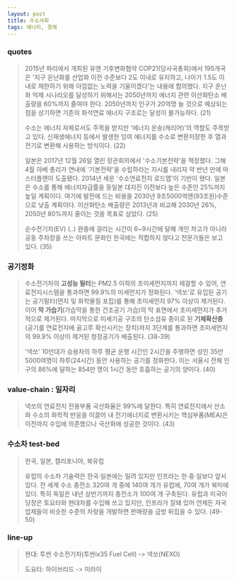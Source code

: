 ```yaml
---
layout: post
title: 수소사회
tags: 에너지, 경제
---
```


### quotes

> 2015년 파리에서 개최된 유엔 기후변화협약 COP21(당사국총회)에서 195개국은 '지구 온난화를 산업화 이전 수준보다 2도 이내로 유지하고, 나아가 1.5도 이내로 제한하기 위해 아낌없는 노력을 기울이겠다'는 내용에 합의했다. 지구 온난화 억제 시나리오를 달성하기 위해서는 2050년까지 에너지 관련 이산화탄소 배출량을 60%까지 줄여야 한다. 2050년까지 인구가 20억명 늘 것으로 예상되는 점을 상기하면 기존의 화석연료 에너지 구조로는 달성이 불가능하다. (21)
>
> 수소는 에너지 자체로서도 주목을 받지만 '에너지 운송(캐리어)'의 역할도 주목받고 있다. 신재생에너지 등에서 발생한 잉여 에너지를 수소로 변환저장한 후 열과 전기로 변환해 사용하는 방식이다. (22)
>
> 일본은 2017년 12월 26일 열린 장관회의에서 '수소기본전략'을 책정했다. 그해 4월 아베 총리가 연내에 '기본전략'을 수립하라는 지시를 내리자 약 반년 만에 마스터플랜이 도출됐다. 2014년 세운 '수소연료전지 로드맵'이 기반이 됐다. 일본은 수소를 통해 에너지자급률을 동일본 대지진 이전보다 높은 수준인 25%까지 높일 계획이다. 여기에 발전에 드는 비용을 2030년 9조5000억엔(93조원)수준으로 낮출 계획이다. 이산화탄소 배출량은 2013년과 비교해 2030년 26%, 2050년 80%까지 줄이는 것을 목표로 삼았다. (25)
>
> 순수전기차(EV) (..) 완충에 걸리는 시간이 6~9시간에 달해 개인 차고가 아니라 공동 주차장을 쓰는 아파트 문화인 한국에는 적합하지 않다고 전문가들은 보고 있다. (35)



### 공기정화

> 수소전기차의 **고성능 필터**는 PM2.5 이하의 초미세먼지까지 제걸할 수 있어, 연료전지시스템을 통과하면 99.9%의 미세먼지가 정화된다. '넥쏘'로 유입된 공기는 공기필터(먼지 및 화학물질 포집)를 통해 초미세먼지 97% 이상이 제거된다. 이어 **막 가습기**(가습막을 통한 건조공기 가습)의 막 표면에서 초미세먼지가 추가적으로 제거된다. 마지막으로 미세기공 구조의 탄소섬유 종이로 된 **기체확산층**(공기를 연료전지에 골고루 확산시키는 장치)까지 3단계를 통과하면 초미세먼지의 99.9% 이상이 제거된 청정공기가 배출된다. (38-39)
>
> '넥쏘' 10만대가 승용차의 하루 평균 운행 시간인 2시간을 주행하면 성인 35만5000여명이 하루(24시간) 동안 사용하는 공기를 정화한다. 이는 서울시 전체 인구의 86%에 달하는 854만 명이 1시간 동안 호흡하는 공기의 양이다. (40)



### value-chain : 일자리

> 넥쏘의 연료전지 전용부품 국산화율은 99%에 달한다. 특히 연료전지에서 산소와 수소의 화학적 반응을 이끌어 내 전기에너지로 변환시키는 핵심부품(MEA)은 이전까지 수입에 의존했으나 국산화에 성공한 것이다. (43)



### 수소차 test-bed

> 한국, 일본, 캘리포니아, 북유럽
>
> 유럽의 수소차 기술력은 한국∙일본에는 밀려 있지만 인프라는 한∙중∙일보다 앞서 있다. 전 세계 수소 충전소 320여 개 중에 140여 개가 유럽에, 70여 개가 북미에 있다. 특히 독일은 내년 상반기까지 충전소가 100여 개 구축된다. 유럽과 미국이 당장은 토요타와 현대차를 수입해 쓰고 있지만, 인프라가 잘돼 있어 언제든 자국 업체들이 비슷한 수준의 차량을 개발하면 판매량을 금방 뒤집을 수 있다. (49-50)



### line-up

> 현대: 투싼 수소전기차(투싼ix35 Fuel Cell) -> 넥쏘(NEXO)
>
> 도요타: 하이브리드 -> 미라이

